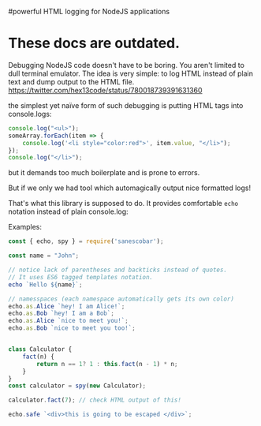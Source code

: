 #powerful HTML logging for NodeJS applications


These docs are outdated.
========================

Debugging NodeJS code doesn't have to be boring. You aren't limited to dull terminal emulator. The idea is very simple: to log HTML instead of plain text and dump output to the HTML file.
https://twitter.com/hex13code/status/780018739391631360

the simplest yet naïve form of such debugging is putting HTML tags into console.logs:

```javascript
console.log("<ul>");
someArray.forEach(item => {
    console.log('<li style="color:red">', item.value, "</li>");
});
console.log("</li>");
```

but it demands too much boilerplate and is prone to errors.

But if we only we had tool which automagically output nice formatted logs!

That's what this library is supposed to do. It provides comfortable `echo` notation instead of plain console.log:

Examples:

```javascript
const { echo, spy } = require('sanescobar');

const name = "John";

// notice lack of parentheses and backticks instead of quotes.
// It uses ES6 tagged templates notation.
echo `Hello ${name}`;

// namesspaces (each namespace automatically gets its own color)
echo.as.Alice `hey! I am Alice!`;
echo.as.Bob `hey! I am a Bob`;
echo.as.Alice `nice to meet you!`;
echo.as.Bob `nice to meet you too!`;


class Calculator {
    fact(n) {
        return n == 1? 1 : this.fact(n - 1) * n;
    }
}
const calculator = spy(new Calculator);

calculator.fact(7); // check HTML output of this!

echo.safe `<div>this is going to be escaped </div>`;
```

